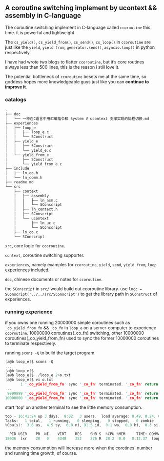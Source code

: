 A coroutine switching implement by ucontext && assembly in C-language
----

The coroutine switching implement in C-language called `ccoroutine` this time. it is powerful and lightweight.

The `cs_yield()`, `cs_yield_from()`, `cs_send()`, `cs_loop()` in `ccoroutine` are just like the `yield`, `yield from`, `generator.send()`, `asyncio.loop()` in python respectively. 

I have had wrote two blogs to flatter `ccoroutine`, but it‘s core routines always less than 500 lines, this is the reason i still love it.

The potential bottleneck of `ccoroutine` besets me at the same time, so goddess hopes more knowledgeable guys just like you can **continue to improve it**.

### catalogs
```C
.
├── doc
│   └── 一种在C语言中用汇编指令和 System V ucontext 支撑实现的协程切换.md
├── experiences
│   ├── loop_e
│   │   ├── loop_e.c
│   │   └── SConstruct
│   ├── yield_e
│   │   ├── SConstruct
│   │   └── yield_e.c
│   └── yield_from_e
│       ├── SConstruct
│       └── yield_from_e.c
├── include
│   ├── ln_co.h
│   └── ln_comm.h
├── readme.md
└── src
    ├── context
    │   ├── assembly
    │   │   ├── ln_asm.c
    │   │   └── SConscript
    │   ├── ln_context.h
    │   ├── SConscript
    │   └── ucontext
    │       ├── ln_uc.c
    │       └── SConscript
    ├── ln_co.c
    └── SConscript
```
`src`, core logic for `ccoroutine`.

`context`, coroutine switching supporter.

`experiences`, namely examples for `ccoroutine`, `yield`, `send`, `yield from`, `loop` experiences included.

`doc`, chinese documents or notes for `ccoroutine`.

the `SConscript` in `src/` would build out ccoroutine library. use `lncc = SConscript('../../src/SConscript')` to get the library path in `SConstruct` of experiences.

### running experience
if you owns one running 20000000 simple coroutines such as `_co_yield_from_fn` && `_co_fn` in `loop_e` on a server-computer to experience `ccoroutine`.
10000000 coroutines(_co_fn) switching, other 10000000 coroutines(_co_yield_from_fn) used to sync the former 10000000 coroutines to terminate respectively.

running `scons -Q` to build the target program.
```C
[a@b loop_e]$ scons -Q
...
[a@b loop_e]$
[a@b loop_e]$ ./loop_e 2>o.txt
[a@b loop_e]$ vi o.txt
       1 '_co_yield_from_fn' sync '_co_fn' terminated. '_co_fn' return-value: 012
...
 9999999 '_co_yield_from_fn' sync '_co_fn' terminated. '_co_fn' return-value: 012
10000000 '_co_yield_from_fn' sync '_co_fn' terminated. '_co_fn' return-value: 012
```

start 'top' on another terminal to see the little memory consumption.
```C
top - 16:41:24 up 3 days,  8:02,  3 users,  load average: 0.49, 0.24, 0.15
Tasks:   1 total,   1 running,   0 sleeping,   0 stopped,   0 zombie
%Cpu(s):  3.6 us,  4.5 sy,  0.0 ni, 91.5 id,  0.1 wa,  0.0 hi,  0.3 si,  0.0 st

  PID USER    PR  NI    VIRT    RES    SHR S  %CPU %MEM     TIME+ COMMAND
18036  lxr    20   0    4348    352    276 R  28.2  0.0   0:12.37  loop_e
```
the memory consumption will increase more when the corotines' number and running time growth, of course.